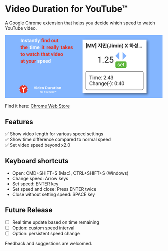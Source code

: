 # Video Duration for YouTube™

A Google Chrome extension that helps you decide which speed to watch YouTube video.

![Extension intro](images/banners/marquee-promo.jpg)

Find it here:
[Chrome Web Store](https://chrome.google.com/webstore/detail/duration-calculator-for-y/djphelnkeombgogeophphofmjkbooofh)

## Features
:white_check_mark: Show video length for various speed settings  
:white_check_mark: Show time difference compared to normal speed  
:white_check_mark: Set video speed beyond x2.0  

## Keyboard shortcuts
- Open: CMD+SHIFT+S (Mac), CTRL+SHIFT+S (Windows)
- Change speed: Arrow keys
- Set speed: ENTER key
- Set speed and close: Press ENTER twice
- Close without setting speed: SPACE key

## Future Release
- [ ] Real time update based on time remaining
- [ ] Option: custom speed interval
- [ ] Option: persistent speed change

Feedback and suggestions are welcomed.
